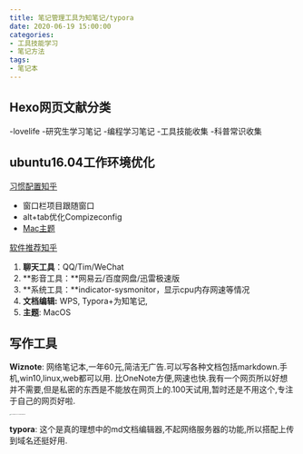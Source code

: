 ```yaml
---
title: 笔记管理工具为知笔记/typora
date: 2020-06-19 15:00:00
categories:
- 工具技能学习
- 笔记方法
tags:
- 笔记本
---
```




## Hexo网页文献分类

-lovelife
-研究生学习笔记
-编程学习笔记
-工具技能收集
-科普常识收集

## ubuntu16.04工作环境优化

[习惯配置知乎](https://zhuanlan.zhihu.com/p/56253982)

- 窗口栏项目跟随窗口
- alt+tab优化Compizeconfig
- [Mac主题](https://www.jianshu.com/p/f8f53be35512)

[软件推荐知乎](https://zhuanlan.zhihu.com/p/68921091)

1. **聊天工具**：QQ/Tim/WeChat
2. **影音工具：**网易云/百度网盘/迅雷极速版
3. **系统工具：**indicator-sysmonitor，显示cpu内存网速等情况
4. **文档编辑:** WPS, Typora+为知笔记,
5. **主题**: MacOS



## 写作工具

**Wiznote**: 网络笔记本,一年60元,简洁无广告.可以写各种文档包括markdown.手机,win10,linux,web都可以用. 比OneNote方便,网速也快.我有一个网页所以好想并不需要,但是私密的东西是不能放在网页上的.100天试用,暂时还是不用这个,专注于自己的网页好啦.

<img src="/home/lee/图片/icon/76c59a5bd832a4c3f74dd3b266b665fd.jpg" alt="76c59a5bd832a4c3f74dd3b266b665fd" style="zoom:10%;" />

**typora**: 这个是真的理想中的md文档编辑器,不起网络服务器的功能,所以搭配上传到域名还挺好用.





​	